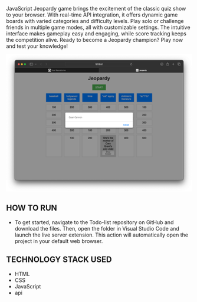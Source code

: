 JavaScript Jeopardy game brings the excitement of the classic quiz show to your browser. With real-time API integration, it offers dynamic game boards with varied categories and difficulty levels. Play solo or challenge friends in multiple game modes, all with customizable settings. The intuitive interface makes gameplay easy and engaging, while score tracking keeps the competition alive. Ready to become a Jeopardy champion? Play now and test your knowledge!

![jeopardy-image](./Jeopardy.png)

HOW TO RUN 
------------------------------------
* To get started, navigate to the Todo-list repository on GitHub and download the files. Then, open the folder in Visual Studio Code and launch the live server extension. This action  will automatically open the project in your default web browser.

TECHNOLOGY STACK USED
------------------------------------
* HTML
* CSS
* JavaScript
* api

